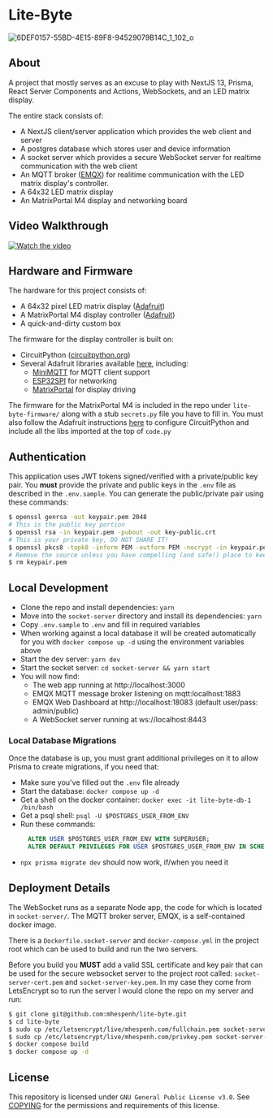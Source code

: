 # Lite-Byte

![6DEF0157-55BD-4E15-89F8-94529079B14C_1_102_o](https://github.com/mhespenh/lite-byte/assets/1562473/6ac53f2f-57ed-470d-9769-99ff2a083e81)

## About
A project that mostly serves as an excuse to play with NextJS 13, Prisma, React Server Components and Actions, WebSockets, and an LED matrix display.

The entire stack consists of:
- A NextJS client/server application which provides the web client and server
- A postgres database which stores user and device information
- A socket server which provides a secure WebSocket server for realtime communication with the web client
- An MQTT broker ([EMQX](https://www.emqx.com/en)) for realitime communication with the LED matrix display's controller.  
- A 64x32 LED matrix display
- An MatrixPortal M4 display and networking board

## Video Walkthrough
<a href="http://www.youtube.com/watch?feature=player_embedded&v=eYDX1Hv6SPM" target="_blank">
 <img src="https://img.youtube.com/vi/eYDX1Hv6SPM/hqdefault.jpg" alt="Watch the video" />
</a>

## Hardware and Firmware
The hardware for this project consists of:
- A 64x32 pixel LED matrix display ([Adafruit](https://www.adafruit.com/product/2279))
- A MatrixPortal M4 display controller ([Adafruit](https://www.adafruit.com/product/4745))
- A quick-and-dirty custom box

The firmware for the display controller is built on:
- CircuitPython ([circuitpython.org](https://circuitpython.org))
- Several Adafruit libraries available [here](https://learn.adafruit.com/welcome-to-circuitpython/circuitpython-libraries), including:
  - [MiniMQTT](https://github.com/adafruit/Adafruit_CircuitPython_MiniMQTT) for MQTT client support
  - [ESP32SPI](https://github.com/adafruit/Adafruit_CircuitPython_ESP32SPI) for networking
  - [MatrixPortal](https://github.com/adafruit/Adafruit_CircuitPython_MatrixPortal) for display driving

The firmware for the MatrixPortal M4 is included in the repo under `lite-byte-firmware/` along with a stub `secrets.py` file you have to fill in.  You must also follow the Adafruit instructions [here](https://learn.adafruit.com/welcome-to-circuitpython/circuitpython-libraries) to configure CircuitPython and include all the libs imported at the top of `code.py`

## Authentication
This application uses JWT tokens signed/verified with a private/public key pair.  You **must** provide the private and public keys in the `.env` file as described in the `.env.sample`.  You can generate the public/private pair using these commands:
```bash
$ openssl genrsa -out keypair.pem 2048
# This is the public key portion
$ openssl rsa -in keypair.pem -pubout -out key-public.crt
# This is your private key, DO NOT SHARE IT!
$ openssl pkcs8 -topk8 -inform PEM -outform PEM -nocrypt -in keypair.pem -out key-private.key
# Remove the source unless you have compelling (and safe!) place to keep it
$ rm keypair.pem
```
## Local Development

- Clone the repo and install dependencies: `yarn`
- Move into the `socket-server` directory and install its dependencies: `yarn`
- Copy `.env.sample` to `.env` and fill in required variables
- When working against a local database it will be created automatically for you with `docker compose up -d` using the environment variables above
- Start the dev server: `yarn dev`
- Start the socket server: `cd socket-server && yarn start` 
- You will now find:
  - The web app running at http://localhost:3000
  - EMQX MQTT message broker listening on mqtt:localhost:1883
  - EMQX Web Dashboard at http://localhost:18083 (default user/pass: admin/public)
  - A WebSocket server running at ws://localhost:8443

### Local Database Migrations

Once the database is up, you must grant additional privileges on it to allow Prisma to create migrations, if you need that:

- Make sure you've filled out the `.env` file already
- Start the database: `docker compose up -d`
- Get a shell on the docker container: `docker exec -it lite-byte-db-1 /bin/bash`
- Get a psql shell: `psql -U $POSTGRES_USER_FROM_ENV`
- Run these commands:
  ```sql
    ALTER USER $POSTGRES_USER_FROM_ENV WITH SUPERUSER;
    ALTER DEFAULT PRIVILEGES FOR USER $POSTGRES_USER_FROM_ENV IN SCHEMA public GRANT select, insert, update, delete ON TABLES TO $POSTGRES_USER_FROM_ENV
  ```
- `npx prisma migrate dev` should now work, if/when you need it

## Deployment Details
The WebSocket runs as a separate Node app, the code for which is located in `socket-server/`.  The MQTT broker server, EMQX, is a self-contained docker image.

There is a `Dockerfile.socket-server` and `docker-compose.yml` in the project root which can be used to build and run the two servers.  

Before you build you **MUST** add a valid SSL certificate and key pair that can be used for the secure websocket server to the project root called: `socket-server-cert.pem` and `socket-server-key.pem`.  In my case they come from LetsEncrypt so to run the server I would clone the repo on my server and run:
```sh
$ git clone git@github.com:mhespenh/lite-byte.git
$ cd lite-byte
$ sudo cp /etc/letsencrypt/live/mhespenh.com/fullchain.pem socket-server-cert.pem
$ sudo cp /etc/letsencrypt/live/mhespenh.com/privkey.pem socket-server-key.pem
$ docker compose build
$ docker compose up -d
```

## License
This repository is licensed under `GNU General Public License v3.0`.  See [COPYING](COPYING) for the permissions and requirements of this license.
